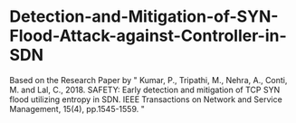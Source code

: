 # Detection-and-Mitigation-of-SYN-Flood-Attack-against-Controller-in-SDN
Based on the Research Paper by " Kumar, P., Tripathi, M., Nehra, A., Conti, M. and Lal, C., 2018. SAFETY: Early detection and mitigation of TCP SYN flood utilizing entropy in SDN. IEEE Transactions on Network and Service Management, 15(4), pp.1545-1559. "
